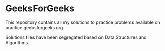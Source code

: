 # GeeksForGeeks

This repository contains all my solutions to practice problems available on practice.geeksforgeeks.org

Solutions files have been segregated based on Data Structures and Algorithms. 
